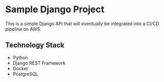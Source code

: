 # Sample Django Project

This is a simple Django API that will eventually be integrated into a CI/CD pipeline on AWS. 

## Technology Stack

- Python
- Django REST Framework
- Docker
- PostgreSQL

